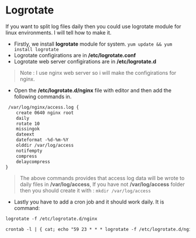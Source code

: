 # Logrotate
If you want to split log files daily then you could use logrotate module for linux environments. I will tell how to make it.

- Firstly, we install **logrotate** module for system.
```yum update && yum install logrotate```
- Logrotate configirations are in **/etc/logrotate.conf**
- Logrotate web server configirations are in **/etc/logrotate.d**
> Note : I use nginx web server so i will make the configirations for nginx.
- Open the **/etc/logrotate.d/nginx** file with editor and then add the following commands in.
```html
 /var/log/nginx/access.log {
    create 0640 nginx root
    daily
    rotate 10
    missingok
    dateext
    dateformat -%d-%m-%Y
    olddir /var/log/access
    notifempty
    compress
    delaycompress
}
```
> The above commands provides that access log data will be wrote to daily files in **/var/log/access**, If you have not **/var/log/access** folder then you should create it with : ``mkdir /var/log/access``
- Lastly you have to add a cron job and it should work daily. It is command:
```html
logrotate -f /etc/logrotate.d/nginx
```
```html 
crontab -l | { cat; echo "59 23 * * * logrotate -f /etc/logrotate.d/nginx >> /dev/null 2>&1"; } | crontab -
```

